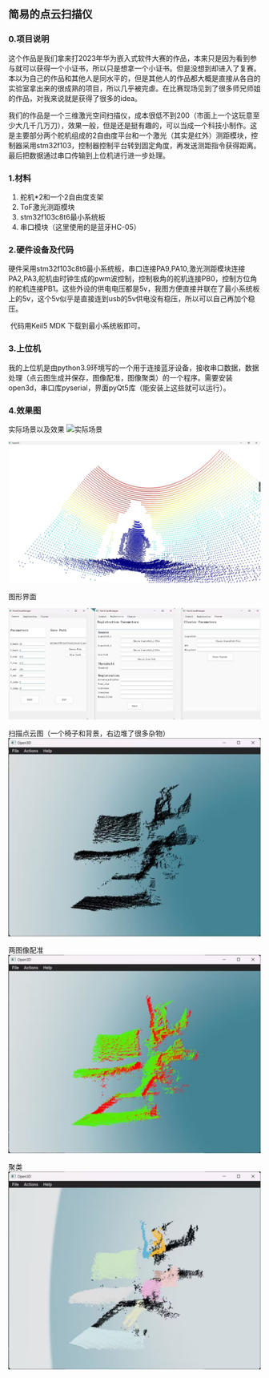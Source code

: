 ## 简易的点云扫描仪

### 0.项目说明

​	这个作品是我们拿来打2023年华为嵌入式软件大赛的作品，本来只是因为看到参与就可以获得一个小证书，所以只是想拿一个小证书。但是没想到却进入了复赛。本以为自己的作品和其他人是同水平的，但是其他人的作品都大概是直接从各自的实验室拿出来的很成熟的项目，所以几乎被完虐。在比赛现场见到了很多师兄师姐的作品，对我来说就是获得了很多的idea。

​	我们的作品是一个三维激光空间扫描仪，成本很低不到200（市面上一个这玩意至少大几千几万刀），效果一般，但是还是挺有趣的，可以当成一个科技小制作。这是主要部分两个舵机组成的2自由度平台和一个激光（其实是红外）测距模块，控制器采用stm32f103，控制器控制平台转到固定角度，再发送测距指令获得距离。最后把数据通过串口传输到上位机进行进一步处理。

### 1.材料

1. 舵机*2和一个2自由度支架
2. ToF激光测距模块
3. stm32f103c8t6最小系统板
4. 串口模块（这里使用的是蓝牙HC-05）

### 2.硬件设备及代码

​	硬件采用stm32f103c8t6最小系统板，串口连接PA9,PA10,激光测距模块连接PA2,PA3,舵机由时钟生成的pwm波控制，控制极角的舵机连接PB0，控制方位角的舵机连接PB1。这些外设的供电电压都是5v，我图方便直接并联在了最小系统板上的5v，这个5v似乎是直接连到usb的5v供电没有稳压，所以可以自己再加个稳压。

​	代码用Keil5 MDK 下载到最小系统板即可。

### 3.上位机

​	我的上位机是由python3.9环境写的一个用于连接蓝牙设备，接收串口数据，数据处理（点云图生成并保存，图像配准，图像聚类）的一个程序。需要安装open3d，串口库pyserial，界面pyQt5库（能安装上这些就可以运行）。

### 4.效果图

实际场景以及效果
![实际场景](images/image-2023051111536877.png)

![暖水壶点云图](images/IMG_7128(20231019-121845).JPG)

图形界面

![python实际场景](images/image-20230521111647789.png)

扫描点云图（一个椅子和背景，右边堆了很多杂物）
![扫描点云图](images/图片1.png)

两图像配准
![图像配准](images/图片2.png)

聚类
![聚类](images/图片3.png)

